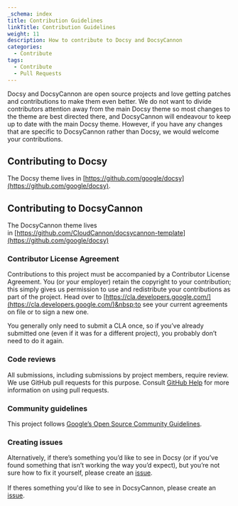 ```yaml
---
_schema: index
title: Contribution Guidelines
linkTitle: Contribution Guidelines
weight: 11
description: How to contribute to Docsy and DocsyCannon
categories:
  - Contribute
tags:
  - Contribute
  - Pull Requests
---
```

Docsy and DocsyCannon are open source projects and love getting patches and contributions to make them even better. We do not want to divide contributors attention away from the main Docsy theme so most changes to the theme are best directed there, and DocsyCannon will endeavour to keep up to date with the main Docsy theme. However, if you have any changes that are specific to DocsyCannon rather than Docsy, we would welcome your contributions.​

## Contributing to Docsy

The Docsy theme lives in&nbsp;[https://github.com/google/docsy](https://github.com/google/docsy).

## Contributing to DocsyCannon

The DocsyCannon theme lives in&nbsp;[https://github.com/CloudCannon/docsycannon-template](https://github.com/google/docsy)

### Contributor License Agreement

Contributions to this project must be accompanied by a Contributor License Agreement. You (or your employer) retain the copyright to your contribution; this simply gives us permission to use and redistribute your contributions as part of the project. Head over to&nbsp;[https://cla.developers.google.com/](https://cla.developers.google.com/)&nbsp;to see your current agreements on file or to sign a new one.

You generally only need to submit a CLA once, so if you’ve already submitted one (even if it was for a different project), you probably don’t need to do it again.

### Code reviews

All submissions, including submissions by project members, require review. We use GitHub pull requests for this purpose. Consult&nbsp;[GitHub Help](https://help.github.com/articles/about-pull-requests/)&nbsp;for more information on using pull requests.

### Community guidelines

This project follows&nbsp;[Google’s Open Source Community Guidelines](https://opensource.google.com/conduct/).

### Creating issues

Alternatively, if there’s something you’d like to see in Docsy (or if you’ve found something that isn’t working the way you’d expect), but you’re not sure how to fix it yourself, please create an&nbsp;[issue](https://github.com/google/docsy/issues).<br><br>If theres something you'd like to see in DocsyCannon, please create an [issue](https://github.com/CloudCannon/docsycannon-template/issues).